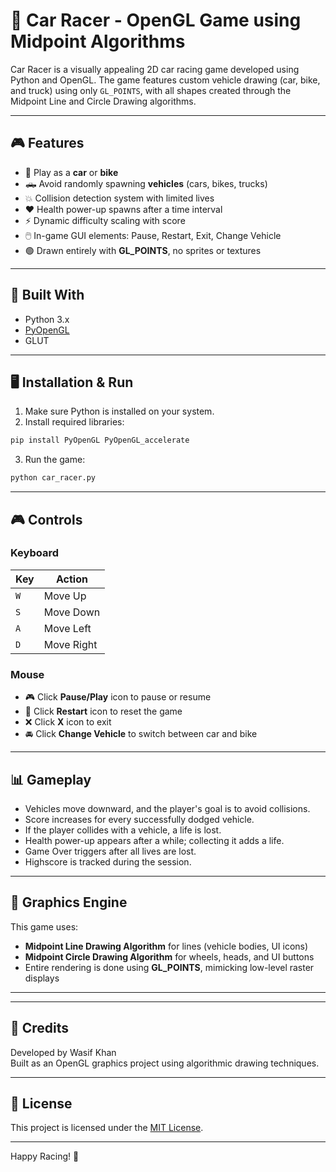 
# 🚗 Car Racer - OpenGL Game using Midpoint Algorithms

Car Racer is a visually appealing 2D car racing game developed using Python and OpenGL. The game features custom vehicle drawing (car, bike, and truck) using only `GL_POINTS`, with all shapes created through the Midpoint Line and Circle Drawing algorithms.

---

## 🎮 Features

- 🚗 Play as a **car** or **bike**
- 🛻 Avoid randomly spawning **vehicles** (cars, bikes, trucks)
- 💥 Collision detection system with limited lives
- ❤️ Health power-up spawns after a time interval
- ⚡ Dynamic difficulty scaling with score
- 🖱️ In-game GUI elements: Pause, Restart, Exit, Change Vehicle
- 🟢 Drawn entirely with **GL_POINTS**, no sprites or textures

---

## 🧱 Built With

- Python 3.x
- [PyOpenGL](http://pyopengl.sourceforge.net/)
- GLUT

---

## 🖥️ Installation & Run

1. Make sure Python is installed on your system.
2. Install required libraries:

```bash
pip install PyOpenGL PyOpenGL_accelerate
```

3. Run the game:

```bash
python car_racer.py
```

---

## 🎮 Controls

### Keyboard

| Key | Action          |
|-----|------------------|
| `W` | Move Up         |
| `S` | Move Down       |
| `A` | Move Left       |
| `D` | Move Right      |

### Mouse

- 🎮 Click **Pause/Play** icon to pause or resume
- 🔁 Click **Restart** icon to reset the game
- ❌ Click **X** icon to exit
- 🚘 Click **Change Vehicle** to switch between car and bike

---

## 📊 Gameplay

- Vehicles move downward, and the player's goal is to avoid collisions.
- Score increases for every successfully dodged vehicle.
- If the player collides with a vehicle, a life is lost.
- Health power-up appears after a while; collecting it adds a life.
- Game Over triggers after all lives are lost.
- Highscore is tracked during the session.

---

## 🧮 Graphics Engine

This game uses:
- **Midpoint Line Drawing Algorithm** for lines (vehicle bodies, UI icons)
- **Midpoint Circle Drawing Algorithm** for wheels, heads, and UI buttons
- Entire rendering is done using **GL_POINTS**, mimicking low-level raster displays

---


---

## 🧠 Credits

Developed by Wasif Khan  
Built as an OpenGL graphics project using algorithmic drawing techniques.

---

## 📄 License

This project is licensed under the [MIT License](LICENSE).

---

Happy Racing! 🏁
